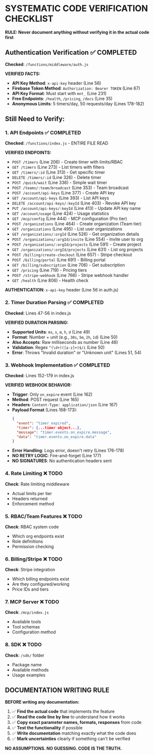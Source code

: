 # SYSTEMATIC CODE VERIFICATION CHECKLIST

**RULE: Never document anything without verifying it in the actual code first**

## Authentication Verification ✅ COMPLETED

**Checked**: `/functions/middleware/auth.js`

**VERIFIED FACTS:**
- **API Key Method**: `x-api-key` header (Line 56)
- **Firebase Token Method**: `Authorization: Bearer TOKEN` (Line 67)
- **API Key Format**: Must start with `mnt_` (Line 231)
- **Free Endpoints**: `/health`, `/pricing`, `/docs` (Line 35)
- **Anonymous Limits**: 5 timers/day, 50 requests/day (Lines 178-182)

## Still Need to Verify:

### 1. API Endpoints ✅ COMPLETED
**Checked**: `/functions/index.js` - ENTIRE FILE READ

**VERIFIED ENDPOINTS:**
- `POST /timers` (Line 206) - Create timer with limits/RBAC
- `GET /timers` (Line 273) - List timers with filters  
- `GET /timers/:id` (Line 313) - Get specific timer
- `DELETE /timers/:id` (Line 326) - Delete timer
- `POST /quick/wait` (Line 336) - Simple wait timer
- `POST /teams/:team/broadcast` (Line 353) - Team broadcast
- `POST /account/api-keys` (Line 377) - Create API key
- `GET /account/api-keys` (Line 393) - List API keys
- `DELETE /account/api-keys/:keyId` (Line 403) - Revoke API key
- `PUT /account/api-keys/:keyId` (Line 413) - Update API key name
- `GET /account/usage` (Line 424) - Usage statistics
- `GET /mcp/config` (Line 444) - MCP configuration (Pro tier)
- `POST /organizations` (Line 464) - Create organization (Team tier)
- `GET /organizations` (Line 495) - List user organizations
- `GET /organizations/:orgId` (Line 526) - Get organization details
- `POST /organizations/:orgId/invite` (Line 554) - Invite user to org
- `POST /organizations/:orgId/projects` (Line 591) - Create project
- `GET /organizations/:orgId/projects` (Line 631) - List org projects
- `POST /billing/create-checkout` (Line 657) - Stripe checkout
- `POST /billing/portal` (Line 691) - Billing portal
- `GET /billing/subscription` (Line 706) - Get subscription
- `GET /pricing` (Line 719) - Pricing tiers
- `POST /stripe-webhook` (Line 766) - Stripe webhook handler
- `GET /health` (Line 806) - Health check

**AUTHENTICATION**: `x-api-key` header (Line 56 in auth.js)

### 2. Timer Duration Parsing ✅ COMPLETED
**Checked**: Lines 47-56 in index.js

**VERIFIED DURATION PARSING:**
- **Supported Units**: `ms`, `s`, `m`, `h`, `d` (Line 49)
- **Format**: Number + unit (e.g., `30s`, `5m`, `2h`, `1d`) (Line 50)
- **Also Accepts**: Raw milliseconds as number (Line 48)
- **Validation**: Regex `^(\d+)([a-z]+)$/i` (Line 50)
- **Error**: Throws "Invalid duration" or "Unknown unit" (Lines 51, 54)

### 3. Webhook Implementation ✅ COMPLETED
**Checked**: Lines 152-179 in index.js

**VERIFIED WEBHOOK BEHAVIOR:**
- **Trigger**: Only `on_expire` event (Line 162)
- **Method**: POST request (Line 165)
- **Headers**: `Content-Type: application/json` (Line 167)
- **Payload Format** (Lines 168-173):
  ```json
  {
    "event": "timer_expired",
    "timer": {...timer object...},
    "message": "timer.events.on_expire.message",
    "data": "timer.events.on_expire.data"
  }
  ```
- **Error Handling**: Logs error, doesn't retry (Lines 176-178)
- **NO RETRY LOGIC**: Fire-and-forget (Line 177)
- **NO SIGNATURES**: No authentication headers sent

### 4. Rate Limiting ❌ TODO
**Check**: Rate limiting middleware
- Actual limits per tier
- Headers returned
- Enforcement method

### 5. RBAC/Team Features ❌ TODO
**Check**: RBAC system code
- Which org endpoints exist
- Role definitions
- Permission checking

### 6. Billing/Stripe ❌ TODO
**Check**: Stripe integration
- Which billing endpoints exist
- Are they configured/working
- Price IDs and tiers

### 7. MCP Server ❌ TODO
**Check**: `/mcp/index.js`
- Available tools
- Tool schemas
- Configuration method

### 8. SDK ❌ TODO
**Check**: `/sdk/` folder
- Package name
- Available methods
- Usage examples

## DOCUMENTATION WRITING RULE

**BEFORE writing any documentation:**

1. ✅ **Find the actual code** that implements the feature
2. ✅ **Read the code line by line** to understand how it works  
3. ✅ **Copy exact parameter names, formats, responses** from code
4. ✅ **Test the functionality** if possible
5. ✅ **Write documentation** matching exactly what the code does
6. ✅ **Mark uncertainties** clearly if something can't be verified

**NO ASSUMPTIONS. NO GUESSING. CODE IS THE TRUTH.**